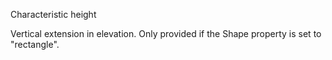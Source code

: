 Characteristic height

Vertical extension in elevation. Only provided if the Shape property is set to "rectangle".

